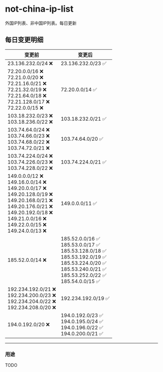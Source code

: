 # not-china-ip-list
外国IP列表、非中国IP列表。每日更新

每日变更明细
--------------------
|  变更前   | 变更后 |
|  ----  | ----  |
|  23.136.232.0/24 :x:  | 23.136.232.0/23 :white_check_mark: | 
|  72.20.0.0/16 :x: <br> 72.21.0.0/20 :x: <br> 72.21.16.0/21 :x: <br> 72.21.32.0/19 :x: <br> 72.21.64.0/18 :x: <br> 72.21.128.0/17 :x: <br> 72.22.0.0/15 :x: <br> | 72.20.0.0/14 :white_check_mark: | 
|  103.18.232.0/23 :x: <br> 103.18.236.0/22 :x: <br> | 103.18.232.0/21 :white_check_mark: | 
|  103.74.64.0/24 :x: <br> 103.74.66.0/23 :x: <br> 103.74.68.0/22 :x: <br> 103.74.72.0/21 :x: <br> | 103.74.64.0/20 :white_check_mark: | 
|  103.74.224.0/24 :x: <br> 103.74.226.0/23 :x: <br> 103.74.228.0/22 :x: <br> | 103.74.224.0/21 :white_check_mark: | 
|  149.0.0.0/12 :x: <br> 149.16.0.0/14 :x: <br> 149.20.0.0/17 :x: <br> 149.20.128.0/19 :x: <br> 149.20.168.0/21 :x: <br> 149.20.176.0/21 :x: <br> 149.20.192.0/18 :x: <br> 149.21.0.0/16 :x: <br> 149.22.0.0/15 :x: <br> 149.24.0.0/13 :x: <br> | 149.0.0.0/11 :white_check_mark: | 
|  185.52.0.0/14 :x:  | 185.52.0.0/16 :white_check_mark: <br> 185.53.0.0/17 :white_check_mark: <br> 185.53.128.0/18 :white_check_mark: <br> 185.53.192.0/19 :white_check_mark: <br> 185.53.224.0/20 :white_check_mark: <br> 185.53.240.0/21 :white_check_mark: <br> 185.53.252.0/22 :white_check_mark: <br> 185.54.0.0/15 :white_check_mark: <br>  | 
|  192.234.192.0/21 :x: <br> 192.234.200.0/23 :x: <br> 192.234.204.0/22 :x: <br> 192.234.208.0/20 :x: <br> | 192.234.192.0/19 :white_check_mark: | 
|  194.0.192.0/20 :x:  | 194.0.192.0/23 :white_check_mark: <br> 194.0.195.0/24 :white_check_mark: <br> 194.0.196.0/22 :white_check_mark: <br> 194.0.200.0/21 :white_check_mark: <br>  | 

--------------------
### 用途
TODO
